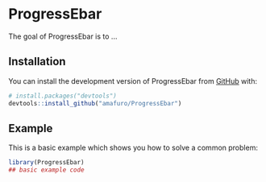 
# ProgressEbar

<!-- badges: start -->
<!-- badges: end -->

The goal of ProgressEbar is to ...

## Installation

You can install the development version of ProgressEbar from [GitHub](https://github.com/) with:

``` r
# install.packages("devtools")
devtools::install_github("amafuro/ProgressEbar")
```

## Example

This is a basic example which shows you how to solve a common problem:

``` r
library(ProgressEbar)
## basic example code
```

